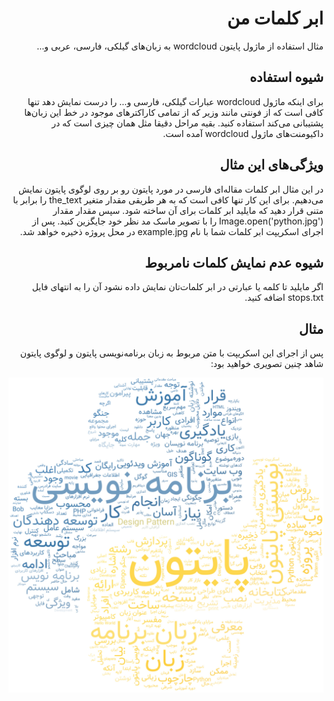 <div dir="rtl">

# ابر کلمات من
مثال استفاده از ماژول پایتون wordcloud به زبان‌های گیلکی، فارسی، عربی و...

## شیوه استفاده
برای اینکه ماژول wordcloud عبارات گیلکی، فارسی و... را درست نمایش دهد تنها کافی است که از فونتی مانند وزیر که از تمامی کاراکترهای موجود در خط این زبان‌ها پشتیبانی می‌کند استفاده کنید. بقیه مراحل دقیقا مثل همان چیزی است که در داکیومنت‌های ماژول wordcloud آمده است.

## ویژگی‌های این مثال
در این مثال ابر کلمات مقاله‌ای فارسی در مورد پایتون رو بر روی لوگوی پایتون نمایش می‌دهیم. برای این کار تنها کافی است که به هر طریقی مقدار متغیر the_text را برابر با متنی قرار دهید که مایلید ابر کلمات برای آن ساخته شود. سپس مقدار مقدار Image.open('python.jpg') را با تصویر ماسک مد نظر خود جایگزین کنید. پس از اجرای اسکریپت ابر کلمات شما با نام example.jpg در محل پروژه ذخیره خواهد شد.

## شیوه عدم نمایش کلمات نامربوط
اگر مایلید تا کلمه یا عبارتی در ابر کلمات‌تان نمایش داده نشود آن را به انتهای فایل stops.txt اضافه کنید.

## مثال
پس از اجرای این اسکریپت با متن مربوط به زبان برنامه‌نویسی پایتون و لوگوی پایتون شاهد چنین تصویری خواهید بود:

![ابر کلمات پایتون](https://raw.githubusercontent.com/LordArma/My-Cloud-of-Words/master/example.jpg)

</div>